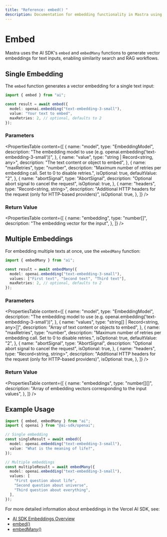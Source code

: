 ```yaml
---
title: "Reference: embed() "
description: Documentation for embedding functionality in Mastra using the AI SDK.
---
```


# Embed

Mastra uses the AI SDK's `embed` and `embedMany` functions to generate vector embeddings for text inputs, enabling similarity search and RAG workflows.

## Single Embedding

The `embed` function generates a vector embedding for a single text input:

```typescript
import { embed } from "ai";

const result = await embed({
  model: openai.embedding("text-embedding-3-small"),
  value: "Your text to embed",
  maxRetries: 2, // optional, defaults to 2
});
```

### Parameters

<PropertiesTable
  content={[
    {
      name: "model",
      type: "EmbeddingModel",
      description:
        "The embedding model to use (e.g. openai.embedding('text-embedding-3-small'))",
    },
    {
      name: "value",
      type: "string | Record<string, any>",
      description: "The text content or object to embed",
    },
    {
      name: "maxRetries",
      type: "number",
      description:
        "Maximum number of retries per embedding call. Set to 0 to disable retries.",
      isOptional: true,
      defaultValue: "2",
    },
    {
      name: "abortSignal",
      type: "AbortSignal",
      description: "Optional abort signal to cancel the request",
      isOptional: true,
    },
    {
      name: "headers",
      type: "Record<string, string>",
      description:
        "Additional HTTP headers for the request (only for HTTP-based providers)",
      isOptional: true,
    },
  ]}
/>

### Return Value

<PropertiesTable
  content={[
    {
      name: "embedding",
      type: "number[]",
      description: "The embedding vector for the input",
    },
  ]}
/>

## Multiple Embeddings

For embedding multiple texts at once, use the `embedMany` function:

```typescript
import { embedMany } from "ai";

const result = await embedMany({
  model: openai.embedding("text-embedding-3-small"),
  values: ["First text", "Second text", "Third text"],
  maxRetries: 2, // optional, defaults to 2
});
```

### Parameters

<PropertiesTable
  content={[
    {
      name: "model",
      type: "EmbeddingModel",
      description:
        "The embedding model to use (e.g. openai.embedding('text-embedding-3-small'))",
    },
    {
      name: "values",
      type: "string[] | Record<string, any>[]",
      description: "Array of text content or objects to embed",
    },
    {
      name: "maxRetries",
      type: "number",
      description:
        "Maximum number of retries per embedding call. Set to 0 to disable retries.",
      isOptional: true,
      defaultValue: "2",
    },
    {
      name: "abortSignal",
      type: "AbortSignal",
      description: "Optional abort signal to cancel the request",
      isOptional: true,
    },
    {
      name: "headers",
      type: "Record<string, string>",
      description:
        "Additional HTTP headers for the request (only for HTTP-based providers)",
      isOptional: true,
    },
  ]}
/>

### Return Value

<PropertiesTable
  content={[
    {
      name: "embeddings",
      type: "number[][]",
      description:
        "Array of embedding vectors corresponding to the input values",
    },
  ]}
/>

## Example Usage

```typescript
import { embed, embedMany } from "ai";
import { openai } from "@ai-sdk/openai";

// Single embedding
const singleResult = await embed({
  model: openai.embedding("text-embedding-3-small"),
  value: "What is the meaning of life?",
});

// Multiple embeddings
const multipleResult = await embedMany({
  model: openai.embedding("text-embedding-3-small"),
  values: [
    "First question about life",
    "Second question about universe",
    "Third question about everything",
  ],
});
```

For more detailed information about embeddings in the Vercel AI SDK, see:

- [AI SDK Embeddings Overview](https://sdk.vercel.ai/docs/ai-sdk-core/embeddings)
- [embed()](https://sdk.vercel.ai/docs/reference/ai-sdk-core/embed)
- [embedMany()](https://sdk.vercel.ai/docs/reference/ai-sdk-core/embed-many)

